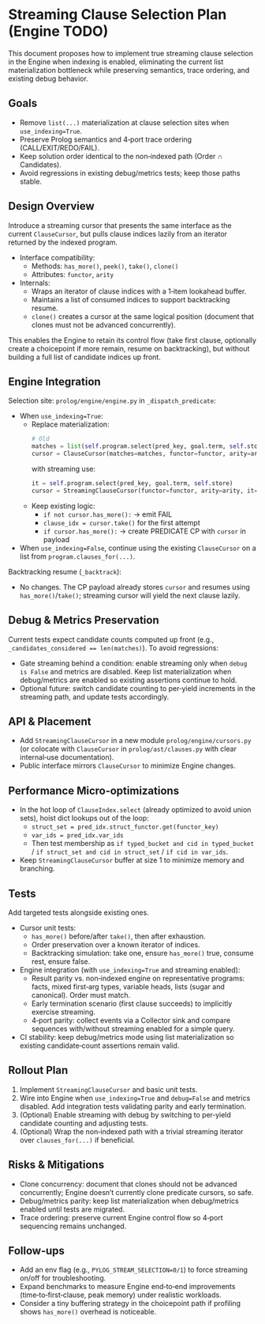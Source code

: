 # Streaming Clause Selection Plan (Engine TODO)

This document proposes how to implement true streaming clause selection in the Engine when indexing is enabled, eliminating the current list materialization bottleneck while preserving semantics, trace ordering, and existing debug behavior.

## Goals

- Remove `list(...)` materialization at clause selection sites when `use_indexing=True`.
- Preserve Prolog semantics and 4‑port trace ordering (CALL/EXIT/REDO/FAIL).
- Keep solution order identical to the non‑indexed path (Order ∩ Candidates).
- Avoid regressions in existing debug/metrics tests; keep those paths stable.

## Design Overview

Introduce a streaming cursor that presents the same interface as the current `ClauseCursor`, but pulls clause indices lazily from an iterator returned by the indexed program.

- Interface compatibility:
  - Methods: `has_more()`, `peek()`, `take()`, `clone()`
  - Attributes: `functor`, `arity`
- Internals:
  - Wraps an iterator of clause indices with a 1‑item lookahead buffer.
  - Maintains a list of consumed indices to support backtracking resume.
  - `clone()` creates a cursor at the same logical position (document that clones must not be advanced concurrently).

This enables the Engine to retain its control flow (take first clause, optionally create a choicepoint if more remain, resume on backtracking), but without building a full list of candidate indices up front.

## Engine Integration

Selection site: `prolog/engine/engine.py` in `_dispatch_predicate`:

- When `use_indexing=True`:
  - Replace materialization:
    ```python
    # Old
    matches = list(self.program.select(pred_key, goal.term, self.store))
    cursor = ClauseCursor(matches=matches, functor=functor, arity=arity)
    ```
    with streaming use:
    ```python
    it = self.program.select(pred_key, goal.term, self.store)
    cursor = StreamingClauseCursor(functor=functor, arity=arity, it=it)
    ```
  - Keep existing logic:
    - `if not cursor.has_more():` → emit FAIL
    - `clause_idx = cursor.take()` for the first attempt
    - `if cursor.has_more():` → create PREDICATE CP with `cursor` in payload
- When `use_indexing=False`, continue using the existing `ClauseCursor` on a list from `program.clauses_for(...)`.

Backtracking resume (`_backtrack`):
- No changes. The CP payload already stores `cursor` and resumes using `has_more()`/`take()`; streaming cursor will yield the next clause lazily.

## Debug & Metrics Preservation

Current tests expect candidate counts computed up front (e.g., `_candidates_considered == len(matches)`). To avoid regressions:

- Gate streaming behind a condition: enable streaming only when `debug is False` and metrics are disabled. Keep list materialization when debug/metrics are enabled so existing assertions continue to hold.
- Optional future: switch candidate counting to per‑yield increments in the streaming path, and update tests accordingly.

## API & Placement

- Add `StreamingClauseCursor` in a new module `prolog/engine/cursors.py` (or colocate with `ClauseCursor` in `prolog/ast/clauses.py` with clear internal‑use documentation).
- Public interface mirrors `ClauseCursor` to minimize Engine changes.

## Performance Micro‑optimizations

- In the hot loop of `ClauseIndex.select` (already optimized to avoid union sets), hoist dict lookups out of the loop:
  - `struct_set = pred_idx.struct_functor.get(functor_key)`
  - `var_ids = pred_idx.var_ids`
  - Then test membership as `if typed_bucket and cid in typed_bucket` / `if struct_set and cid in struct_set` / `if cid in var_ids`.
- Keep `StreamingClauseCursor` buffer at size 1 to minimize memory and branching.

## Tests

Add targeted tests alongside existing ones.

- Cursor unit tests:
  - `has_more()` before/after `take()`, then after exhaustion.
  - Order preservation over a known iterator of indices.
  - Backtracking simulation: take one, ensure `has_more()` true, consume rest, ensure false.
- Engine integration (with `use_indexing=True` and streaming enabled):
  - Result parity vs. non‑indexed engine on representative programs: facts, mixed first‑arg types, variable heads, lists (sugar and canonical). Order must match.
  - Early termination scenario (first clause succeeds) to implicitly exercise streaming.
  - 4‑port parity: collect events via a Collector sink and compare sequences with/without streaming enabled for a simple query.
- CI stability: keep debug/metrics mode using list materialization so existing candidate‑count assertions remain valid.

## Rollout Plan

1. Implement `StreamingClauseCursor` and basic unit tests.
2. Wire into Engine when `use_indexing=True` and `debug=False` and metrics disabled. Add integration tests validating parity and early termination.
3. (Optional) Enable streaming with debug by switching to per‑yield candidate counting and adjusting tests.
4. (Optional) Wrap the non‑indexed path with a trivial streaming iterator over `clauses_for(...)` if beneficial.

## Risks & Mitigations

- Clone concurrency: document that clones should not be advanced concurrently; Engine doesn’t currently clone predicate cursors, so safe.
- Debug/metrics parity: keep list materialization when debug/metrics enabled until tests are migrated.
- Trace ordering: preserve current Engine control flow so 4‑port sequencing remains unchanged.

## Follow‑ups

- Add an env flag (e.g., `PYLOG_STREAM_SELECTION=0/1`) to force streaming on/off for troubleshooting.
- Expand benchmarks to measure Engine end‑to‑end improvements (time‑to‑first‑clause, peak memory) under realistic workloads.
- Consider a tiny buffering strategy in the choicepoint path if profiling shows `has_more()` overhead is noticeable.

